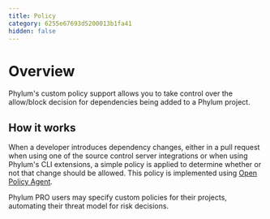 ```yaml
---
title: Policy
category: 6255e67693d5200013b1fa41
hidden: false
---
```


# Overview

Phylum's custom policy support allows you to take control over the allow/block decision for dependencies being added to a Phylum project.

## How it works

When a developer introduces dependency changes, either in a pull request when using one of the source control server integrations or when using Phylum's CLI extensions, a simple policy is applied to determine whether or not that change should be allowed. This policy is implemented using [Open Policy Agent].

Phylum PRO users may specify custom policies for their projects, automating their threat model for risk decisions.

[Open Policy Agent]: https://www.openpolicyagent.org/
